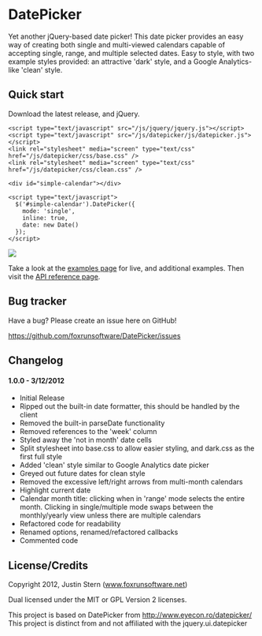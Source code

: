 # DatePicker

Yet another jQuery-based date picker!  This date picker provides an easy way of creating both single and multi-viewed calendars capable of accepting single, range, and multiple selected dates.  Easy to style, with two example styles provided: an attractive 'dark' style, and a Google Analytics-like 'clean' style.

## Quick start

Download the latest release, and jQuery.

    <script type="text/javascript" src="/js/jquery/jquery.js"></script>
    <script type="text/javascript" src="/js/datepicker/js/datepicker.js"></script>
    <link rel="stylesheet" media="screen" type="text/css" href="/js/datepicker/css/base.css" />
    <link rel="stylesheet" media="screen" type="text/css" href="/js/datepicker/css/clean.css" />
    
    <div id="simple-calendar"></div>
    
    <script type="text/javascript">
      $('#simple-calendar').DatePicker({
        mode: 'single',
        inline: true,
        date: new Date()
      });
    </script>

<img src="https://github.com/foxrunsoftware/DatePicker/blob/master/examples/screenshot-1.png?raw=true" />

Take a look at the [examples page](http://foxrunsoftware.github.com/DatePicker/) for live, and additional examples.  Then visit the [API reference page](http://foxrunsoftware.github.com/DatePicker/reference.html).

## Bug tracker

Have a bug? Please create an issue here on GitHub!

https://github.com/foxrunsoftware/DatePicker/issues

## Changelog

#### 1.0.0 - 3/12/2012 ####
* Initial Release
* Ripped out the built-in date formatter, this should be handled by the client
* Removed the built-in parseDate functionality
* Removed references to the 'week' column
* Styled away the 'not in month' date cells
* Split stylesheet into base.css to allow easier styling, and dark.css as the first full style
* Added 'clean' style similar to Google Analytics date picker
* Greyed out future dates for clean style
* Removed the excessive left/right arrows from multi-month calendars
* Highlight current date
* Calendar month title: clicking when in 'range' mode selects the entire month.  Clicking in single/multiple mode swaps between the monthly/yearly view unless there are multiple calendars
* Refactored code for readability
* Renamed options, renamed/refactored callbacks
* Commented code

## License/Credits

Copyright 2012, Justin Stern (www.foxrunsoftware.net)

Dual licensed under the MIT or GPL Version 2 licenses.

This project is based on DatePicker from http://www.eyecon.ro/datepicker/
This project is distinct from and not affiliated with the jquery.ui.datepicker